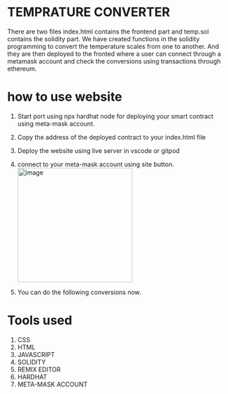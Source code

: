 # TEMPRATURE CONVERTER
There are two files index.html contains the frontend part and temp.sol contains the solidity part.
We have created functions in the solidity programming to convert the temperature scales from one to another. And they are then deployed to the fronted where a user can connect through a metamask account and check the conversions using transactions through ethereum.


# how to use website
1) Start port using npx hardhat node for deploying your smart contract using meta-mask account.
2) Copy the address of the deployed contract to your index.html file
3) Deploy the website using live server in vscode or gitpod
4) connect to your meta-mask account using site button.
   <img width="262" alt="image" src="https://github.com/Mishika14/eth-avax-mod-2/assets/95122524/99972805-0a88-4910-a55a-120c91d2845f">


5) You can do the following conversions now.

# Tools used
1) CSS
2) HTML
3) JAVASCRIPT
4) SOLIDITY
5) REMIX EDITOR
6) HARDHAT
7) META-MASK ACCOUNT
   
